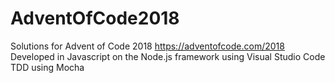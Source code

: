 # AdventOfCode2018
Solutions for Advent of Code 2018
https://adventofcode.com/2018
Developed in Javascript on the Node.js framework using Visual Studio Code
TDD using Mocha